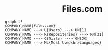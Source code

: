 <h1 align="center">Files.com</h1>

```mermaid
graph LR
COMPANY_NAME{Files.com}
COMPANY_NAME ---> U{Users} ---> UN[1]
COMPANY_NAME ---> R{Repositories} ---> RN[31]
COMPANY_NAME ---> G{Gists} ---> GN[36]
COMPANY_NAME ---> ML{Most Used<br>Languages}
```

